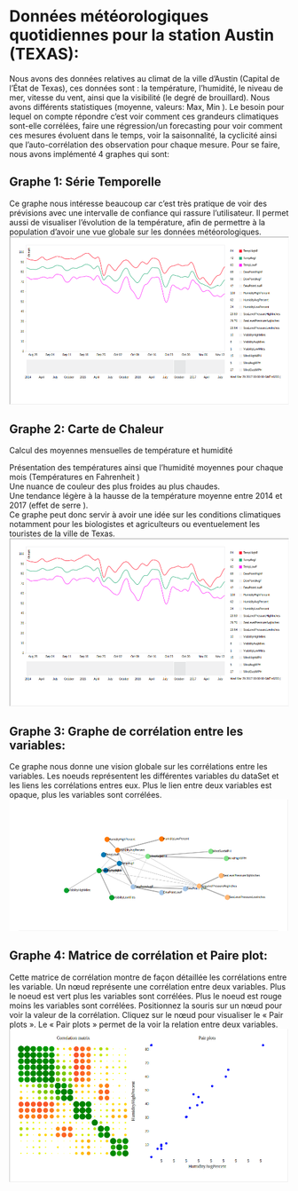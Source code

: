 # Données météorologiques quotidiennes pour la station Austin (TEXAS):
Nous avons des données relatives au climat de la ville d’Austin (Capital de l’État de Texas), ces données sont : la température, l’humidité, le niveau de mer, vitesse du vent, ainsi que la visibilité (le degré de brouillard). Nous avons différents statistiques (moyenne, valeurs: Max, Min ). Le besoin pour lequel on compte répondre c’est voir comment ces grandeurs climatiques sont-elle corrélées, faire une régression/un forecasting pour voir comment ces mesures évoluent dans le temps, voir la saisonnalité, la cyclicité ainsi que l’auto-corrélation des observation pour chaque mesure.
Pour se faire, nous avons implémenté 4 graphes qui sont: 
## Graphe 1: Série Temporelle
Ce graphe nous intéresse beaucoup car c’est très pratique de voir des prévisions avec une intervalle de confiance qui rassure l’utilisateur. Il permet aussi de visualiser l’évolution de la température, afin de permettre à la population d’avoir une vue globale sur les données météorologiques.
[![Time series](css/time-serie.png "Time series")](css/time-serie.png "Time series")
## Graphe 2: Carte de Chaleur
Calcul des moyennes mensuelles de température et humidité

Présentation des températures ainsi que l’humidité moyennes pour chaque mois (Températures en Fahrenheit )<br/>
Une nuance de couleur des plus froides au plus chaudes.<br/>
Une tendance légère à la hausse de la température moyenne entre 2014 et 2017 (effet de serre ).<br/>
Ce graphe peut donc servir à avoir une idée sur les conditions climatiques notamment pour les biologistes et agriculteurs ou eventuelement les touristes de la ville de Texas.
[![Time series](css/time-serie.png "Heat Map")](css/time-serie.png  "Heat Map")
## Graphe 3: Graphe de corrélation entre les variables:
Ce graphe nous donne une vision globale sur les corrélations entre les variables. 
Les noeuds représentent les différentes variables du dataSet et les liens les corrélations entres eux.
Plus le lien entre deux variables est opaque, plus les variables sont corrélées.
[![Time series](css/correlation.png "Corrélation des variables")](css/correlation.png  "Corrélation des variables")
## Graphe 4: Matrice de corrélation et Paire plot:
Cette matrice de corrélation montre de façon détaillée les corrélations entre les variable.
Un nœud représente une corrélation entre deux variables.
Plus le noeud est vert plus les variables sont corrélées.
Plus le noeud est rouge moins les variables sont corrélées.
Positionnez la souris sur un nœud pour voir la valeur de la corrélation. Cliquez sur le nœud pour visualiser le « Pair plots ». 
Le « Pair plots » permet de la voir la relation entre deux variables. 
[![Time series](css/pair-plot.png "Corrélation et Paire plot")](css/pair-plot.png  "Corrélation et Paire plot")

